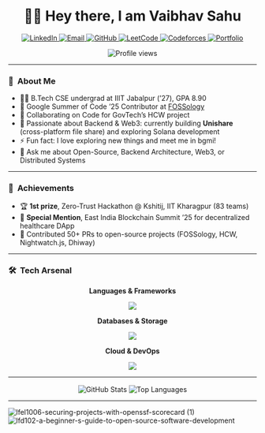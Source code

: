 <h1 align="center">🙌🏻 Hey there, I am Vaibhav Sahu</h1>

<div align="center">
<p>
  <a href="https://www.linkedin.com/in/vaibhav-sahu-93664a28a/">
    <img src="https://img.shields.io/badge/LinkedIn-0077B5?style=for-the-badge&logo=linkedin&logoColor=white" alt="LinkedIn"/>
  </a>
  <a href="mailto:vaibhavsahu.prof@gmail.com">
    <img src="https://img.shields.io/badge/Email-D14836?style=for-the-badge&logo=gmail&logoColor=white" alt="Email"/>
  </a>
  <a href="https://github.com/Vaibhavsahu2810">
    <img src="https://img.shields.io/badge/GitHub-181717?style=for-the-badge&logo=github&logoColor=white" alt="GitHub"/>
  </a>
  <a href="https://leetcode.com/u/alex_mercer007/">
    <img src="https://img.shields.io/badge/LeetCode-FFA116?style=for-the-badge&logo=leetcode&logoColor=black" alt="LeetCode"/>
  </a>
  <a href="https://codeforces.com/profile/Vaibhav_Sahu">
    <img src="https://img.shields.io/badge/Codeforces-1F8ACB?style=for-the-badge&logo=codeforces&logoColor=white" alt="Codeforces"/>
  </a>
  <a href="https://vaibhav-sahu.vercel.app/">
    <img src="https://img.shields.io/badge/Portfolio-000000?style=for-the-badge&logo=vercel&logoColor=white" alt="Portfolio"/>
  </a>
</p>
<img align="center" src="https://komarev.com/ghpvc/?username=Vaibhavsahu2810&label=Profile%20Views&color=blueviolet" alt="Profile views" />
</div>

---

<h3>📌&nbsp;&nbsp;About Me</h3>

- 👨‍🎓 B.Tech CSE undergrad at IIIT Jabalpur (’27), GPA 8.90  
- 🔭 Google Summer of Code ’25 Contributor at [FOSSology](https://github.com/fossology/fossology)
- 👯 Collaborating on Code for GovTech’s HCW project
- 🌱 Passionate about Backend & Web3: currently building **Unishare** (cross-platform file share) and exploring Solana development  
- ⚡ Fun fact: I love exploring new things and meet me in bgmi!  
- 💬 Ask me about Open-Source, Backend Architecture, Web3, or Distributed Systems  

---

<h3>🏅&nbsp;&nbsp;Achievements</h3>

- 🏆 **1st prize**, Zero-Trust Hackathon @ Kshitij, IIT Kharagpur (83 teams)  
- 🥇 **Special Mention**, East India Blockchain Summit ’25 for decentralized healthcare DApp    
- 🔄 Contributed 50+ PRs to open-source projects (FOSSology, HCW, Nightwatch.js, Dhiway)  

---

<h3>🛠️&nbsp;&nbsp;Tech Arsenal</h3>

<div align="center">

**Languages & Frameworks**  
<p>
  <img src="https://skillicons.dev/icons?i=python,js,ts,php,go,rust,cpp,c,java,solidity,react,nextjs,angular,redux,django,fastapi,nestjs,nodejs,express&perline=8" />
</p>

**Databases & Storage**  
<p>
  <img src="https://skillicons.dev/icons?i=postgresql,mongodb,redis,supabase,prisma&perline=5" />
</p>

**Cloud & DevOps**  
<p>
  <img src="https://skillicons.dev/icons?i=aws,vercel,netlify,docker,githubactions,git,postman,figma&perline=8" />
</p>

</div>

---

<div align="center">
  <img align="center" src="https://github-readme-stats.vercel.app/api?username=Vaibhavsahu2810&theme=radical&show_icons=true" alt="GitHub Stats" />
  <img align="center" src="https://github-readme-stats.vercel.app/api/top-langs/?username=Vaibhavsahu2810&layout=compact&theme=radical" alt="Top Languages" />
</div>

---  

![lfel1006-securing-projects-with-openssf-scorecard (1)](https://github.com/user-attachments/assets/edff31d6-143c-4808-8e73-4a32a83d8be2)
![lfd102-a-beginner-s-guide-to-open-source-software-development](https://github.com/user-attachments/assets/f6af1adf-6c0d-421a-8b8b-ca080062aeb3)

